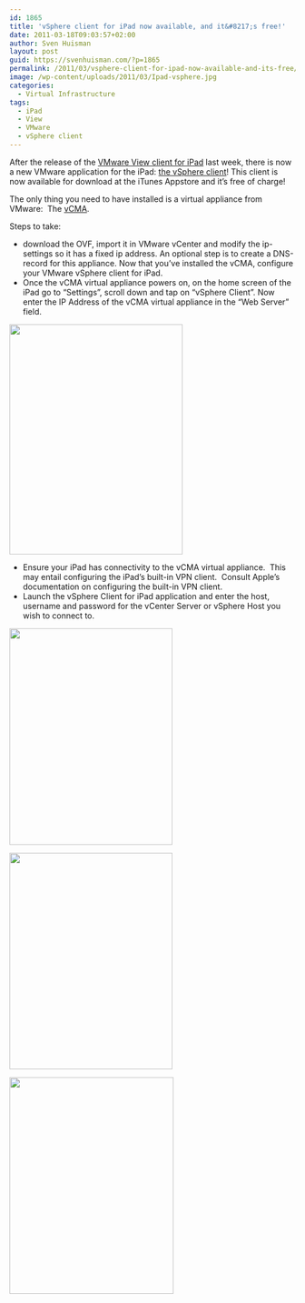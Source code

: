 ```yaml
---
id: 1865
title: 'vSphere client for iPad now available, and it&#8217;s free!'
date: 2011-03-18T09:03:57+02:00
author: Sven Huisman
layout: post
guid: https://svenhuisman.com/?p=1865
permalink: /2011/03/vsphere-client-for-ipad-now-available-and-its-free/
image: /wp-content/uploads/2011/03/Ipad-vsphere.jpg
categories:
  - Virtual Infrastructure
tags:
  - iPad
  - View
  - VMware
  - vSphere client
---
```

After the release of the <a title="VMware View client for iPad" href="http://itunes.apple.com/us/app/vmware-view-for-ipad/id417993697?mt=8" target="_blank">VMware View client for iPad</a> last week, there is now a new VMware application for the iPad: <a title="vSphere for ipad" href="http://itunes.apple.com/us/app/vmware-vsphere-client-for/id417323354?mt=8&ls=1" target="_blank">the vSphere client</a>! This client is now available for download at the iTunes Appstore and it&#8217;s free of charge!

The only thing you need to have installed is a virtual appliance from VMware:  The <a title="VMware vCMA" href="http://labs.vmware.com/flings/vcma" target="_blank">vCMA</a>.

Steps to take:

  * download the OVF, import it in VMware vCenter and modify the ip-settings so it has a fixed ip address. An optional step is to create a DNS-record for this appliance. Now that you&#8217;ve installed the vCMA, configure your VMware vSphere client for iPad.
  * Once the vCMA virtual appliance powers on, on the home screen of the iPad go to &#8220;Settings&#8221;, scroll down and tap on &#8220;vSphere Client&#8221;. Now enter the IP Address of the vCMA virtual appliance in the “Web Server” field.<!--more-->

[<img class="aligncenter size-full wp-image-1866" title="vSphere4ipad" src="https://svenhuisman.com/wp-content/uploads/2011/03/vSphere4ipad.png" alt="" width="305" height="405" srcset="https://svenhuisman.com/wp-content/uploads/2011/03/vSphere4ipad.png 305w, https://svenhuisman.com/wp-content/uploads/2011/03/vSphere4ipad-263x350.png 263w" sizes="(max-width: 305px) 100vw, 305px" />](https://svenhuisman.com/wp-content/uploads/2011/03/vSphere4ipad.png)

  * Ensure your iPad has connectivity to the vCMA virtual appliance.  This may entail configuring the iPad&#8217;s built-in VPN client.  Consult Apple&#8217;s documentation on configuring the built-in VPN client.
  * Launch the vSphere Client for iPad application and enter the host, username and password for the vCenter Server or vSphere Host you wish to connect to.

[<img class="aligncenter size-full wp-image-1867" title="vSphere4ipad2" src="https://svenhuisman.com/wp-content/uploads/2011/03/vSphere4ipad2.png" alt="" width="287" height="381" srcset="https://svenhuisman.com/wp-content/uploads/2011/03/vSphere4ipad2.png 287w, https://svenhuisman.com/wp-content/uploads/2011/03/vSphere4ipad2-263x350.png 263w" sizes="(max-width: 287px) 100vw, 287px" />](https://svenhuisman.com/wp-content/uploads/2011/03/vSphere4ipad2.png)

[<img class="aligncenter size-full wp-image-1868" title="vSphere4ipad3" src="https://svenhuisman.com/wp-content/uploads/2011/03/vSphere4ipad3.png" alt="" width="287" height="381" srcset="https://svenhuisman.com/wp-content/uploads/2011/03/vSphere4ipad3.png 287w, https://svenhuisman.com/wp-content/uploads/2011/03/vSphere4ipad3-263x350.png 263w" sizes="(max-width: 287px) 100vw, 287px" />](https://svenhuisman.com/wp-content/uploads/2011/03/vSphere4ipad3.png)

[<img class="aligncenter size-full wp-image-1869" title="vSphere4ipad4" src="https://svenhuisman.com/wp-content/uploads/2011/03/vSphere4ipad4.png" alt="" width="289" height="381" srcset="https://svenhuisman.com/wp-content/uploads/2011/03/vSphere4ipad4.png 289w, https://svenhuisman.com/wp-content/uploads/2011/03/vSphere4ipad4-265x350.png 265w" sizes="(max-width: 289px) 100vw, 289px" />](https://svenhuisman.com/wp-content/uploads/2011/03/vSphere4ipad4.png)